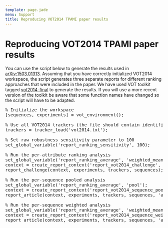 ```yaml
---
template: page.jade
menu: Support
title: Reproducing VOT2014 TPAMI paper results
---
```


# Reproducing VOT2014 TPAMI paper results

You can use the script below to generate the results used in [<i class="glyphicon glyphicon-file"></i>arXiv:1503.01313](http://arxiv.org/abs/1503.01313). Assuming that you have correctly initialized VOT2014 workspace, the script generates three separate reports for different ranking approaches that were included in the paper. We have used VOT toolkit tagged [vot2014-final](https://github.com/votchallenge/vot-toolkit/releases/tag/vot2014-final) to generate the results. If you will use a more recent version of the toolkit be aware that some function names have changed so the script will have to be adapted.

<pre>
% Initialize the workspace
[sequences, experiments] = vot_environment();

% Use all VOT2014 trackers (the file should contain identifiers of all trackers)
trackers = tracker_load('vot2014.txt');

% Set raw robustness sensitivity parameter to 100
set_global_variable('report_ranking_sensitivity', 100);

% Run the per-attribute ranking analysis
set_global_variable('report_ranking_average', 'weighted_mean');
context = create_report_context('report_vot2014_challenge', 'latex', true, 'raw', true);
report_challenge(context, experiments, trackers, sequences);

% Run the per-sequence pooled analysis
set_global_variable('report_ranking_average', 'pool');
context = create_report_context('report_vot2014_sequence_pool', 'latex', true, 'raw', true);
report_article(context, experiments, trackers, sequences, 'arplot', true); 

% Run the per-sequence weighted analysis
set_global_variable('report_ranking_average', 'weighted_mean');
context = create_report_context('report_vot2014_sequence_weighted', 'latex', true, 'raw', true);
report_article(context, experiments, trackers, sequences, 'arplot', true); 
</pre>
